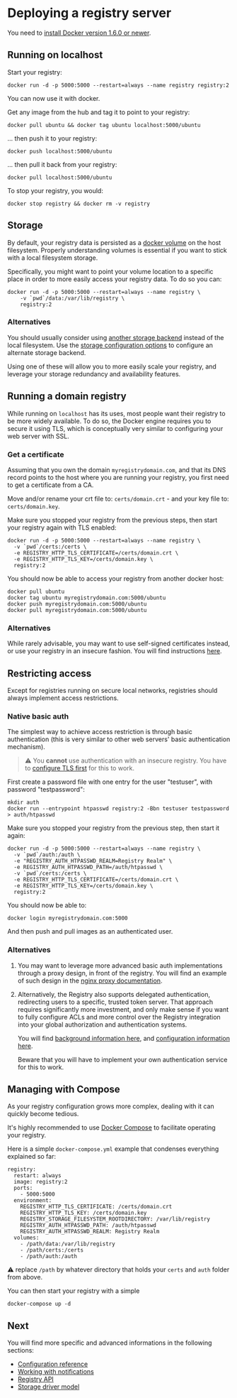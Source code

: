 <!--[metadata]>
+++
title = "Deploying a registry server"
description = "Explains how to deploy a registry server"
keywords = ["registry, service, images, repository"]
[menu.main]
parent="smn_registry"
weight=3
+++
<![end-metadata]-->

# Deploying a registry server

You need to [install Docker version 1.6.0 or newer](https://docs.docker.com/installation/).

## Running on localhost

Start your registry:

    docker run -d -p 5000:5000 --restart=always --name registry registry:2

You can now use it with docker.

Get any image from the hub and tag it to point to your registry:

    docker pull ubuntu && docker tag ubuntu localhost:5000/ubuntu

... then push it to your registry:

    docker push localhost:5000/ubuntu

... then pull it back from your registry:

    docker pull localhost:5000/ubuntu

To stop your registry, you would:

    docker stop registry && docker rm -v registry

## Storage

By default, your registry data is persisted as a [docker volume](https://docs.docker.com/userguide/dockervolumes/) on the host filesystem. Properly understanding volumes is essential if you want to stick with a local filesystem storage.

Specifically, you might want to point your volume location to a specific place in order to more easily access your registry data. To do so you can:

	docker run -d -p 5000:5000 --restart=always --name registry \
        -v `pwd`/data:/var/lib/registry \
        registry:2

### Alternatives

You should usually consider using [another storage backend](https://github.com/docker/distribution/blob/master/docs/storagedrivers.md) instead of the local filesystem. Use the [storage configuration options](https://github.com/docker/distribution/blob/master/docs/configuration.md#storage) to configure an alternate storage backend.

Using one of these will allow you to more easily scale your registry, and leverage your storage redundancy and availability features. 

## Running a domain registry

While running on `localhost` has its uses, most people want their registry to be more widely available. To do so, the Docker engine requires you to secure it using TLS, which is conceptually very similar to configuring your web server with SSL.

### Get a certificate

Assuming that you own the domain `myregistrydomain.com`, and that its DNS record points to the host where you are running your registry, you first need to get a certificate from a CA.

Move and/or rename your crt file to: `certs/domain.crt` - and your key file to: `certs/domain.key`.

Make sure you stopped your registry from the previous steps, then start your registry again with TLS enabled:

	docker run -d -p 5000:5000 --restart=always --name registry \
	  -v `pwd`/certs:/certs \
	  -e REGISTRY_HTTP_TLS_CERTIFICATE=/certs/domain.crt \
	  -e REGISTRY_HTTP_TLS_KEY=/certs/domain.key \
	  registry:2

You should now be able to access your registry from another docker host:

    docker pull ubuntu
    docker tag ubuntu myregistrydomain.com:5000/ubuntu
    docker push myregistrydomain.com:5000/ubuntu
    docker pull myregistrydomain.com:5000/ubuntu

### Alternatives

While rarely advisable, you may want to use self-signed certificates instead, or use your registry in an insecure fashion. You will find instructions [here](insecure.md).

## Restricting access

Except for registries running on secure local networks, registries should always implement access restrictions.

### Native basic auth

The simplest way to achieve access restriction is through basic authentication (this is very similar to other web servers' basic authentication mechanism).

> :warning: You **cannot** use authentication with an insecure registry. You have to [configure TLS first](#running-a-domain-registry) for this to work.

First create a password file with one entry for the user "testuser", with password "testpassword":

	mkdir auth
	docker run --entrypoint htpasswd registry:2 -Bbn testuser testpassword > auth/htpasswd

Make sure you stopped your registry from the previous step, then start it again:

	docker run -d -p 5000:5000 --restart=always --name registry \
	  -v `pwd`/auth:/auth \
	  -e "REGISTRY_AUTH_HTPASSWD_REALM=Registry Realm" \
	  -e REGISTRY_AUTH_HTPASSWD_PATH=/auth/htpasswd \
	  -v `pwd`/certs:/certs \
	  -e REGISTRY_HTTP_TLS_CERTIFICATE=/certs/domain.crt \
	  -e REGISTRY_HTTP_TLS_KEY=/certs/domain.key \
	  registry:2

You should now be able to:

	docker login myregistrydomain.com:5000

And then push and pull images as an authenticated user.

### Alternatives

1. You may want to leverage more advanced basic auth implementations through a proxy design, in front of the registry. You will find an example of such design in the [nginx proxy documentation](nginx.md).

2. Alternatively, the Registry also supports delegated authentication, redirecting users to a specific, trusted token server. That approach requires significantly more investment, and only make sense if you want to fully configure ACLs and more control over the Registry integration into your global authorization and authentication systems.

	You will find [background information here](spec/auth/token.md), and [configuration information here](configuration.md#auth).

	Beware that you will have to implement your own authentication service for this to work.

## Managing with Compose

As your registry configuration grows more complex, dealing with it can quickly become tedious.

It's highly recommended to use [Docker Compose](https://docs.docker.com/compose/) to facilitate operating your registry. 

Here is a simple `docker-compose.yml` example that condenses everything explained so far:

```
registry:
  restart: always
  image: registry:2
  ports:
    - 5000:5000
  environment:
    REGISTRY_HTTP_TLS_CERTIFICATE: /certs/domain.crt
    REGISTRY_HTTP_TLS_KEY: /certs/domain.key
    REGISTRY_STORAGE_FILESYSTEM_ROOTDIRECTORY: /var/lib/registry
    REGISTRY_AUTH_HTPASSWD_PATH: /auth/htpasswd
    REGISTRY_AUTH_HTPASSWD_REALM: Registry Realm
  volumes:
    - /path/data:/var/lib/registry
    - /path/certs:/certs
    - /path/auth:/auth
```

:warning: replace `/path` by whatever directory that holds your `certs` and `auth` folder from above.

You can then start your registry with a simple

    docker-compose up -d

## Next

You will find more specific and advanced informations in the following sections:

 - [Configuration reference](configuration.md)
 - [Working with notifications](notifications.md)
 - [Registry API](spec/api.md)
 - [Storage driver model](storagedrivers.md)

<!--
 - [Glossary](glossary.md)
### Development resources
 - [Building the registry](building.md)
 - [Architecture notes](architecture.md)
 -->
